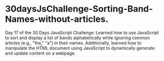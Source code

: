 # 30daysJsChallenge-Sorting-Band-Names-without-articles.
Day 17 of the 30 Days JavaScript Challenge: Learned how to use JavaScript to sort and display a list of bands alphabetically while ignoring common articles (e.g., "the," "a") in their names. Additionally, learned how to manipulate the HTML document using JavaScript to dynamically generate and update content on a webpage.
